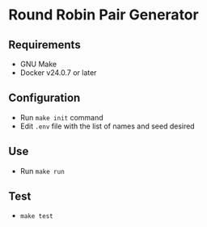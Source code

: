 
# Round Robin Pair Generator

## Requirements

* GNU Make
* Docker v24.0.7 or later

## Configuration

* Run `make init` command
* Edit `.env` file with the list of names and seed desired

## Use

* Run `make run`

## Test

* `make test`
